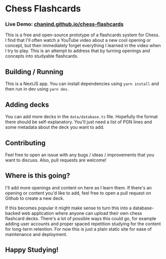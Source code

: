 # Chess Flashcards
### Live Demo: [chanind.github.io/chess-flashcards](https://chanind.github.io/chess-flashcards/)

This is a free and open-source prototype of a flashcards system for
Chess. I find that I'll often watch a YouTube video about a new cool
opening or concept, but then immediately forget everything I learned
in the video when I try to play. This is an attempt to address that by
turning openings and concepts into studyable flashcards.

## Building / Running

This is a NextJS app. You can install dependencies using `yarn install` and then run in dev using `yarn dev`.

## Adding decks

You can add more decks in the `data/database.ts` file. Hopefully the format there should be self-explanatory. You'll just need a list of PGN lines and some metadata about the deck you want to add.

## Contributing

Feel free to open an issue with any bugs / ideas / improvements that you want to discuss. Also, pull requests are welcome!

## Where is this going?

I'll add more openings and content on here as I learn them. If there's
an opening or content you'd like to add, feel free to open a pull
request on Github to create a new deck.

If this becomes popular it might make sense to turn this into a database-backed web application
where anyone can upload their own chess flashcard decks. There's a lot of possible ways this could go, for example adding user accounts and proper spaced repetition studying for the content for long-term retention. For now this is just a plain static site for ease of maintenance and deployment.

## Happy Studying!
